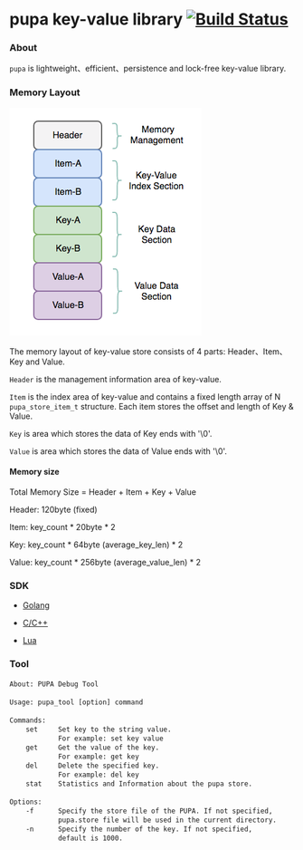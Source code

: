 # pupa key-value library [![Build Status](https://travis-ci.org/agile6v/pupa.svg?branch=master)](https://travis-ci.org/agile6v/pupa)

### About

`pupa` is lightweight、efficient、persistence and lock-free key-value library.

### Memory Layout
![mem_layout][mem_layout]

The memory layout of key-value store consists of 4 parts: Header、Item、Key and Value.

`Header` is the management information area of key-value.

`Item` is the index area of key-value and contains a fixed length array of N `pupa_store_item_t` structure. Each item stores the offset and length of Key & Value.

`Key` is area which stores the data of Key ends with '\0'.

`Value` is area which stores the data of Value ends with '\0'.

#### Memory size

Total Memory Size = Header + Item + Key + Value

Header: 120byte (fixed)

Item: key_count * 20byte * 2

Key: key_count * 64byte (average_key_len) * 2

Value: key_count * 256byte (average_value_len) * 2

### SDK

* [Golang](https://github.com/agile6v/pupa/tree/master/sdk/go)

* [C/C++]()

* [Lua](https://github.com/agile6v/pupa/tree/master/sdk/lua)


### Tool

```shell
About: PUPA Debug Tool

Usage: pupa_tool [option] command

Commands:
    set     Set key to the string value.
            For example: set key value
    get     Get the value of the key.
            For example: get key
    del     Delete the specified key.
            For example: del key
    stat    Statistics and Information about the pupa store.

Options:
    -f      Specify the store file of the PUPA. If not specified,
            pupa.store file will be used in the current directory.
    -n      Specify the number of the key. If not specified,
            default is 1000.
```


[mem_layout]: https://github.com/agile6v/pupa/blob/master/src/mem_layout.png
